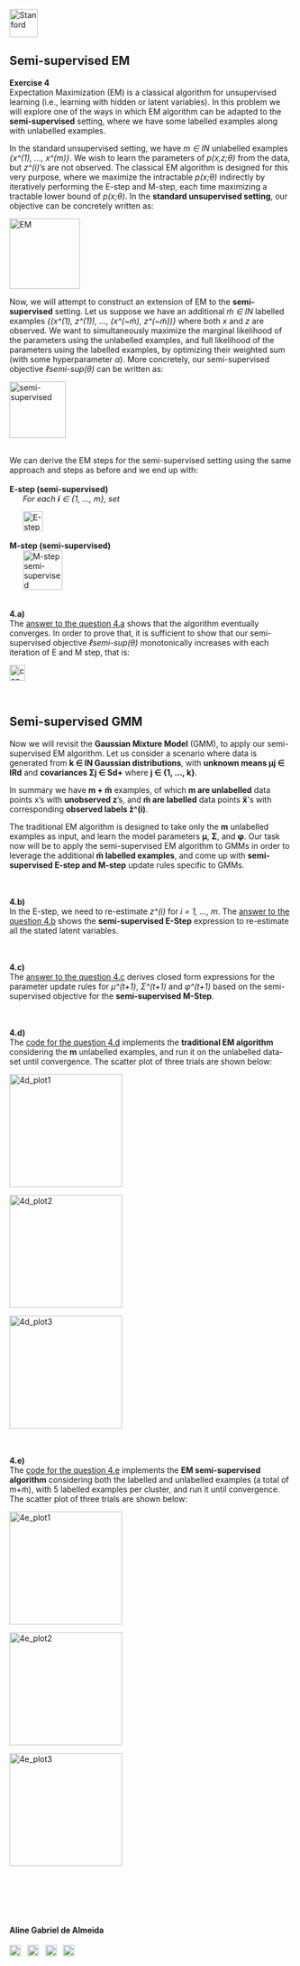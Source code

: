 <a href="https://i.dlpng.com/static/png/498606_preview.png"><img src="https://i.dlpng.com/static/png/498606_preview.png" title="Stanford" alt="Stanford" height="50"></a>

## Semi-supervised EM
  
**Exercise 4**  
Expectation Maximization (EM) is a classical algorithm for unsupervised learning (i.e., learning with hidden or latent variables). In this problem we will explore one of the ways in which EM algorithm can be adapted to the **semi-supervised** setting, where we have some labelled examples along with unlabelled examples.  

In the standard unsupervised setting, we have *m ∈ IN* unlabelled examples *{x^(1), ..., x^(m)}*. We wish to learn the parameters of *p(x,z;θ)* from the data, but *z^(i)*’s are not observed. The classical EM algorithm is designed for this very purpose, where we maximize the intractable
*p(x;θ)* indirectly by iteratively performing the E-step and M-step, each time maximizing a tractable lower bound of *p(x;θ)*. In the **standard unsupervised setting**, our objective can be concretely written as:

<a href="https://github.com/AlmeidaAlin3/MachineLearning/blob/master/ProblemSet3/Exercise4/img/EM.png"><img src="https://github.com/AlmeidaAlin3/MachineLearning/blob/master/ProblemSet3/Exercise4/img/EM.png" title="EM" alt="EM" height="125"></a>

Now, we will attempt to construct an extension of EM to the **semi-supervised** setting. Let us suppose we have an additional *m̃ ∈ IN* labelled examples *{(x^(1), z^(1)), ..., (x^(~m̃), z^(~m̃))}* where both *x* and *z* are observed. We want to simultaneously maximize the marginal likelihood of the parameters using the unlabelled examples, and full likelihood of the parameters using the labelled examples, by optimizing their weighted sum (with some hyperparameter *α*). More concretely, our semi-supervised objective *ℓsemi-sup(θ)* can be written as:

<a href="https://github.com/AlmeidaAlin3/MachineLearning/blob/master/ProblemSet3/Exercise4/img/semi_sup.png"><img src="https://github.com/AlmeidaAlin3/MachineLearning/blob/master/ProblemSet3/Exercise4/img/semi_sup.png" title="semi-supervised" alt="semi-supervised" height="100"></a>  

&nbsp;  
We can derive the EM steps for the semi-supervised setting using the same approach and steps as before and we end up with:  
&nbsp;  
**E-step (semi-supervised)**  
&nbsp; &nbsp; &nbsp; *For each **i** ∈ {1, ..., m}, set*

&nbsp; &nbsp; &nbsp; <a href="https://github.com/AlmeidaAlin3/MachineLearning/blob/master/ProblemSet3/Exercise4/img/E_step.png"><img src="https://github.com/AlmeidaAlin3/MachineLearning/blob/master/ProblemSet3/Exercise4/img/E_step.png" title="E-step semi-supervised" alt="E-step semi-supervised" height="35"></a> 


**M-step (semi-supervised)**  
&nbsp; &nbsp; &nbsp; <a href="https://github.com/AlmeidaAlin3/MachineLearning/blob/master/ProblemSet3/Exercise4/img/M_step.png"><img src="https://github.com/AlmeidaAlin3/MachineLearning/blob/master/ProblemSet3/Exercise4/img/M_step.png" title="M-step semi-supervised" alt="M-step semi-supervised" height="70"></a>

&nbsp;  
**4.a)**  
The [answer to the question 4.a]() shows that the algorithm eventually converges. In order to prove that, it is sufficient to show that our semi-supervised objective *ℓsemi-sup(θ)* monotonically increases with each iteration of E and M step, that is: 

<a href="https://github.com/AlmeidaAlin3/MachineLearning/blob/master/ProblemSet3/Exercise4/img/convergence.png"><img src="https://github.com/AlmeidaAlin3/MachineLearning/blob/master/ProblemSet3/Exercise4/img/convergence.png" title="convergence" alt="convergence" height="28"></a>

&nbsp;
&nbsp;  
## Semi-supervised GMM

Now we will revisit the **Gaussian Mixture Model** (GMM), to apply our semi-supervised EM algorithm. Let us consider a scenario where data is generated from **k ∈ IN Gaussian distributions**, with **unknown means μj ∈ IRd** and **covariances Σj ∈ Sd+** where **j ∈ {1, ..., k}**.  

In summary we have **m + m̃** examples, of which **m are unlabelled** data points x’s with **unobserved z**’s, and **m̃ are labelled** data points **x̃**'s with corresponding **observed labels z̃^(i)**.  

The traditional EM algorithm is designed to take only the **m** unlabelled examples as input, and learn the model parameters **μ**, **Σ**, and **φ**. Our task now will be to apply the semi-supervised EM algorithm to GMMs in order to leverage the additional **m̃ labelled examples**, and come up with **semi-supervised E-step and M-step** update rules specific to GMMs.  

&nbsp;  
&nbsp;  
**4.b)**  
In the E-step, we need to re-estimate *z^(i)* for *i = 1, ..., m*. The [answer to the question 4.b]() shows the **semi-supervised E-Step** expression to re-estimate all the stated latent variables.

&nbsp;  
&nbsp;  
**4.c)**  
The [answer to the question 4.c]() derives closed form expressions for the parameter update rules for *μ^(t+1)*, *Σ^(t+1)* and *φ^(t+1)* based on the semi-supervised objective for the **semi-supervised M-Step**.

&nbsp;  
&nbsp;  
**4.d)**  
The [code for the question 4.d](https://github.com/AlmeidaAlin3/MachineLearning/blob/master/ProblemSet3/Exercise4/ex4_d.ipynb) implements the **traditional EM algorithm** considering the **m** unlabelled examples, and run it on the unlabelled data-set until convergence. The scatter plot of three trials are shown below:

<a href="https://github.com/AlmeidaAlin3/MachineLearning/blob/master/ProblemSet3/Exercise4/img/4d_plot1.png"><img src="https://github.com/AlmeidaAlin3/MachineLearning/blob/master/ProblemSet3/Exercise4/img/4d_plot1.png" title="4d_plot1" alt="4d_plot1" height="200"></a>

<a href="https://github.com/AlmeidaAlin3/MachineLearning/blob/master/ProblemSet3/Exercise4/img/4d_plot2.png"><img src="https://github.com/AlmeidaAlin3/MachineLearning/blob/master/ProblemSet3/Exercise4/img/4d_plot2.png" title="4d_plot2" alt="4d_plot2" height="200"></a>

<a href="https://github.com/AlmeidaAlin3/MachineLearning/blob/master/ProblemSet3/Exercise4/img/4d_plot3.png"><img src="https://github.com/AlmeidaAlin3/MachineLearning/blob/master/ProblemSet3/Exercise4/img/4d_plot3.png" title="4d_plot3" alt="4d_plot3" height="200"></a>

&nbsp;  
&nbsp;  
**4.e)**  
The [code for the question 4.e](https://github.com/AlmeidaAlin3/MachineLearning/blob/master/ProblemSet3/Exercise4/ex4_e.ipynb) implements the **EM semi-supervised algorithm** considering both the labelled and unlabelled examples (a total of m+m̃), with 5 labelled examples per cluster, and run it until convergence. The scatter plot of three trials are shown below:


<a href="https://github.com/AlmeidaAlin3/MachineLearning/blob/master/ProblemSet3/Exercise4/img/4e_plot1.png"><img src="https://github.com/AlmeidaAlin3/MachineLearning/blob/master/ProblemSet3/Exercise4/img/4e_plot1.png" title="4e_plot1" alt="4e_plot1" height="200"></a>

<a href="https://github.com/AlmeidaAlin3/MachineLearning/blob/master/ProblemSet3/Exercise4/img/4e_plot2.png"><img src="https://github.com/AlmeidaAlin3/MachineLearning/blob/master/ProblemSet3/Exercise4/img/4e_plot2.png" title="4e_plot2" alt="4e_plot2" height="200"></a>

<a href="https://github.com/AlmeidaAlin3/MachineLearning/blob/master/ProblemSet3/Exercise4/img/4e_plot3.png"><img src="https://github.com/AlmeidaAlin3/MachineLearning/blob/master/ProblemSet3/Exercise4/img/4e_plot3.png" title="4e_plot3" alt="4e_plot3" height="200"></a>

&nbsp;  

&nbsp;  
---

#### Aline Gabriel de Almeida  
<a href="https://www.linkedin.com/in/alinegalmeida/"><img src="https://cdn3.iconfinder.com/data/icons/logos-and-brands-adobe/512/201_Linkedin-512.png" title="Linkedin: alinegalmeida" alt="https://www.linkedin.com/in/alinegalmeida/" height="20"></a>
&nbsp; <a href="https://www.kaggle.com/almeidaalin3"><img src="https://cdn3.iconfinder.com/data/icons/logos-and-brands-adobe/512/189_Kaggle-512.png" title="Kaggle: almeidaalin3" alt="https://www.kaggle.com/almeidaalin3" height="20"></a>
&nbsp; <a href="mailto:aline.gabriel.almeida@gmail.com"><img src="https://cdn3.iconfinder.com/data/icons/logos-and-brands-adobe/512/147_Gmail-512.png" title="aline.gabriel.almeida@gmail.com" alt="aline.gabriel.almeida@gmail.com" height="20"></a>
&nbsp; <a href="https://github.com/AlmeidaAlin3/"><img src="https://cdn3.iconfinder.com/data/icons/logos-and-brands-adobe/512/142_Github-512.png" title="Github: AlmeidaAlin3" alt="https://github.com/AlmeidaAlin3/" height="20"></a> 

